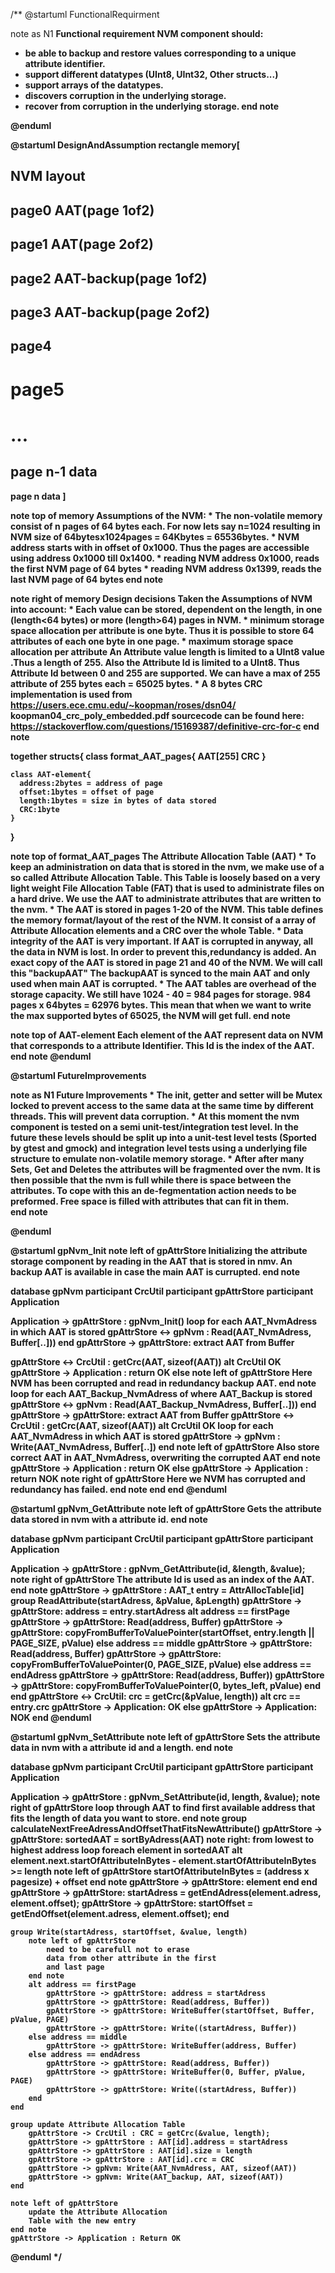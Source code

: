 /**
@startuml FunctionalRequirment

note as N1
<b>Functional requirement NVM component should:
* be able to backup and restore values
corresponding to a unique attribute identifier.
* support different datatypes (UInt8, UInt32, Other structs...)
* support arrays of the datatypes.
* discovers corruption in the underlying storage.
* recover from corruption in the underlying
storage.
end note

@enduml

@startuml DesignAndAssumption
rectangle memory[

<b>NVM layout
----
page0 AAT(page 1of2)
----
page1 AAT(page 2of2)
----
page2 AAT-backup(page 1of2)
----
page3 AAT-backup(page 2of2)
----
page4
----
page5
====
...
====
page n-1 data
----
page n data
]

note top of memory
	<b>Assumptions of the NVM:
	* The non-volatile memory consist of n pages
	of 64 bytes each. For now lets say n=1024
	resulting in NVM size of 64bytesx1024pages = 64Kbytes = 65536bytes.
	* NVM address starts with in offset of
	0x1000. Thus the pages are accessible
	using address 0x1000 till 0x1400.
	* reading NVM address 0x1000, reads the first
	NVM page of 64 bytes
	* reading NVM address 0x1399, reads the last
	NVM page of 64 bytes
end note

note right of memory
	<b>Design decisions
	Taken the Assumptions of NVM into account:
	* Each value can be stored, dependent on the
	length, in one (length<64 bytes) or
	more (length>64) pages in NVM.
	* <b>minimum storage space allocation per attribute
	is one byte. Thus it is possible to store 64 attributes
	of each one byte in one page.
	* <b>maximum storage space allocation per attribute
	An Attribute value length is limited to a UInt8 value .Thus
	a length of 255. Also the Attribute Id is limited to a UInt8.
	Thus Attribute Id between 0 and 255 are supported.
	We can have a max of 255 attribute of 255 bytes each =
	65025 bytes.
	* A 8 bytes CRC implementation is
	used from https://users.ece.cmu.edu/~koopman/roses/dsn04/
	koopman04_crc_poly_embedded.pdf sourcecode can be found
	here: https://stackoverflow.com/questions/15169387/definitive-crc-for-c
end note

together structs{
    class format_AAT_pages{
      AAT[255]
      CRC
    }

    class AAT-element{
      address:2bytes = address of page
      offset:1bytes = offset of page
      length:1bytes = size in bytes of data stored
      CRC:1byte
    }
}

note top of format_AAT_pages
	<b>The Attribute Allocation Table (AAT)
	* To keep an administration on data that is stored 
	in the nvm, we make use of a so called Attribute
	Allocation Table. This Table is loosely based on
	a very light weight File Allocation Table (FAT) 
	that is used to administrate files on a hard drive. 
	We use the AAT to administrate attributes that are
	written to the nvm.
	* The AAT is stored in pages 1-20 of
	the NVM. This table defines
	the memory format/layout of the rest
	of the NVM. It consist of a array of
	Attribute Allocation elements and a CRC
	over the whole Table.
	* Data integrity of the AAT is very important.
	<b>If AAT is corrupted in anyway, all the data in
	NVM is lost. In order to prevent this,redundancy
	is added. An exact copy
	of the AAT is stored in page 21 and 40 of the NVM.
	We will call this <b>"backupAAT"
	The backupAAT is synced to the main AAT and
	only used when main AAT is corrupted.
	* The AAT tables are overhead of the storage
	capacity. We still have 1024 - 40 = 984 pages for storage.
	984 pages x 64bytes = 62976 bytes. This mean that when
	we want to write the max supported bytes of 65025,
	the NVM will get full.
end note

note top of AAT-element
	<b>Each element of the AAT represent data on NVM
	that corresponds to a attribute Identifier. This Id is
	the index of the AAT.
end note
@enduml

@startuml FutureImprovements

note as N1
	<b>Future Improvements
	* The init, getter and setter will be Mutex locked to prevent
	access to the same data at the same time by different
	threads. This will prevent data corruption.
	* At this moment the nvm component is tested on a
	semi unit-test/integration test level. In the future
	these levels should be split up into a unit-test level tests
	(Sported by gtest and gmock) and integration level tests
	using a underlying file structure to emulate non-volatile
	memory storage.
	* After after many Sets, Get and Deletes the attributes will be
	fragmented over the nvm. It is then possible that the nvm is
	full while there is space between the attributes. To cope with this
	an de-fegmentation action needs to be preformed. Free space is filled
	with attributes that can fit in them.   
end note

@enduml

@startuml gpNvm_Init
note left of gpAttrStore
	Initializing the attribute storage component by reading 
	in the AAT that is stored in nmv. An backup AAT is available
	in case the main AAT is currupted.
end note

database gpNvm
participant CrcUtil
participant gpAttrStore
participant Application

Application -> gpAttrStore : gpNvm_Init()
loop for each AAT_NvmAdress in which AAT is stored
	gpAttrStore <-> gpNvm : Read(AAT_NvmAdress, Buffer[..]))
end
gpAttrStore -> gpAttrStore: extract AAT from Buffer

gpAttrStore <-> CrcUtil : getCrc(AAT, sizeof(AAT))
alt CrcUtil OK
	gpAttrStore -> Application : return OK
else
 	note left of gpAttrStore
	Here NVM has been corrupted
	and read in redundancy backup AAT.
	end note
	loop for each AAT_Backup_NvmAdress of where AAT_Backup is stored
		gpAttrStore <-> gpNvm : Read(AAT_Backup_NvmAdress, Buffer[..]))
	end
	gpAttrStore -> gpAttrStore: extract AAT from Buffer
	gpAttrStore <-> CrcUtil : getCrc(AAT, sizeof(AAT))
	alt CrcUtil OK
		loop for each AAT_NvmAdress in which AAT is stored
			gpAttrStore -> gpNvm : Write(AAT_NvmAdress, Buffer[..])
		end
		note left of gpAttrStore
		Also store correct AAT in
		AAT_NvmAdress, overwriting the
		corrupted AAT
		end note
		gpAttrStore -> Application : return OK
	else
		gpAttrStore -> Application : return NOK
	    note right of gpAttrStore
		Here we NVM has corrupted
		and redundancy has failed.
		end note
	end
end
@enduml

@startuml gpNvm_GetAttribute
note left of gpAttrStore
	Gets the attribute data stored in nvm with a 
	attribute id.
end note

database gpNvm
participant CrcUtil
participant gpAttrStore
participant Application

Application -> gpAttrStore : gpNvm_GetAttribute(id, &length, &value);
 	note right of gpAttrStore
		The attribute Id is used as an index of the 
		AAT.  
	end note
	gpAttrStore -> gpAttrStore : AAT_t entry = AttrAllocTable[id]
	group ReadAttribute(startAdress, &pValue, &pLength)
		gpAttrStore -> gpAttrStore: address = entry.startAdress
		alt address == firstPage
			gpAttrStore -> gpAttrStore: Read(address, Buffer)
			gpAttrStore -> gpAttrStore: copyFromBufferToValuePointer(startOffset, entry.length || PAGE_SIZE, pValue)
		else address == middle
			gpAttrStore -> gpAttrStore:  Read(address, Buffer)
			gpAttrStore -> gpAttrStore: copyFromBufferToValuePointer(0, PAGE_SIZE, pValue)
		else address == endAdress
			gpAttrStore -> gpAttrStore: Read(address, Buffer))
			gpAttrStore -> gpAttrStore: copyFromBufferToValuePointer(0, bytes_left, pValue)
		end
	end
	gpAttrStore <-> CrcUtil: crc = getCrc(&pValue, length))
	alt crc == entry.crc
		gpAttrStore -> Application: OK
	else 
		gpAttrStore -> Application: NOK
	end
@enduml

@startuml gpNvm_SetAttribute
note left of gpAttrStore
	Sets the attribute data in nvm with a 
	attribute id and a length.
end note

database gpNvm
participant CrcUtil
participant gpAttrStore
participant Application

Application -> gpAttrStore : gpNvm_SetAttribute(id, length, &value);
	note right of gpAttrStore
		loop through AAT to find first
		available address that fits the
		length of data you want to store.
	end note
	group calculateNextFreeAdressAndOffsetThatFitsNewAttribute()
		gpAttrStore -> gpAttrStore: sortedAAT = sortByAdress(AAT)
		note right: from lowest to highest address
		loop foreach element in sortedAAT
			alt element.next.startOfAttributeInBytes - element.startOfAttributeInBytes >= length
				note left of gpAttrStore
					startOfAttributeInBytes = (address x pagesize) + offset
				end note
				gpAttrStore -> gpAttrStore: element
			end
		end
		gpAttrStore -> gpAttrStore: startAdress = getEndAdress(element.adress, element.offset);
		gpAttrStore -> gpAttrStore: startOffset = getEndOffset(element.adress, element.offset);
	end

	group Write(startAdress, startOffset, &value, length)
		note left of gpAttrStore
			need to be carefull not to erase
			data from other attribute in the first
			and last page
		end note
		alt address == firstPage
			gpAttrStore -> gpAttrStore: address = startAdress
			gpAttrStore -> gpAttrStore: Read(address, Buffer))
			gpAttrStore -> gpAttrStore: WriteBuffer(startOffset, Buffer, pValue, PAGE)
			gpAttrStore -> gpAttrStore: Write((startAdress, Buffer))
		else address == middle
			gpAttrStore -> gpAttrStore: WriteBuffer(address, Buffer)
		else address == endAdress
			gpAttrStore -> gpAttrStore: Read(address, Buffer))
			gpAttrStore -> gpAttrStore: WriteBuffer(0, Buffer, pValue, PAGE)
			gpAttrStore -> gpAttrStore: Write((startAdress, Buffer))
		end
	end

	group update Attribute Allocation Table
		gpAttrStore -> CrcUtil : CRC = getCrc(&value, length);
		gpAttrStore -> gpAttrStore : AAT[id].address = startAdress
		gpAttrStore -> gpAttrStore : AAT[id].size = length
		gpAttrStore -> gpAttrStore : AAT[id].crc = CRC
		gpAttrStore -> gpNvm: Write(AAT_NvmAdress, AAT, sizeof(AAT))
		gpAttrStore -> gpNvm: Write(AAT_backup, AAT, sizeof(AAT))
	end

	note left of gpAttrStore
		update the Attribute Allocation
		Table with the new entry
	end note
	gpAttrStore -> Application : Return OK

@enduml
*/